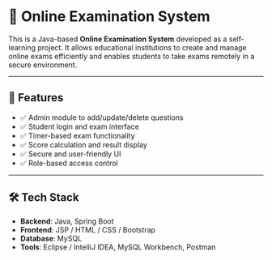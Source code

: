 # 📝 Online Examination System

This is a Java-based **Online Examination System** developed as a self-learning project. It allows educational institutions to create and manage online exams efficiently and enables students to take exams remotely in a secure environment.

---

## 🚀 Features

- ✅ Admin module to add/update/delete questions
- ✅ Student login and exam interface
- ✅ Timer-based exam functionality
- ✅ Score calculation and result display
- ✅ Secure and user-friendly UI
- ✅ Role-based access control

---

## 🛠️ Tech Stack

- **Backend**: Java, Spring Boot
- **Frontend**: JSP / HTML / CSS / Bootstrap
- **Database**: MySQL
- **Tools**: Eclipse / IntelliJ IDEA, MySQL Workbench, Postman

